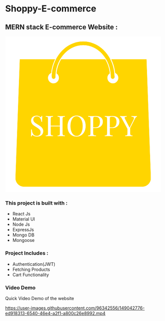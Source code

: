 # Shoppy-E-commerce
## MERN stack E-commerce Website :
![](https://raw.githubusercontent.com/RihabSabri/Shoppy-E-commerce-/main/ecom/public/favicon.ico)
### This project is built with :
<ul>
<li> React Js</li>
<li> Material UI</li>
<li> Node Js</li>
<li> ExpressJs</li>
<li> Mongo DB</li>
<li> Mongoose</li>
</ul>

### Project Includes :
<ul>
<li> Authentication(JWT)</li>
<li> Fetching Products</li>
<li> Cart Functionality</li>
</ul>


### Video Demo 
<p> Quick Video Demo of the website</p>

https://user-images.githubusercontent.com/96342556/149042776-ed918313-6540-46e4-a2f1-a800c26e8992.mp4



